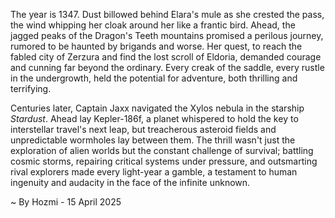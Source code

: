 
The year is 1347.  Dust billowed behind Elara's mule as she crested the pass, the wind whipping her cloak around her like a frantic bird.  Ahead, the jagged peaks of the Dragon's Teeth mountains promised a perilous journey, rumored to be haunted by brigands and worse.  Her quest, to reach the fabled city of Zerzura and find the lost scroll of Eldoria, demanded courage and cunning far beyond the ordinary. Every creak of the saddle, every rustle in the undergrowth, held the potential for adventure, both thrilling and terrifying.

Centuries later, Captain Jaxx navigated the Xylos nebula in the starship *Stardust*.  Ahead lay Kepler-186f, a planet whispered to hold the key to interstellar travel's next leap,  but treacherous asteroid fields and unpredictable wormholes lay between them.  The thrill wasn't just the exploration of alien worlds but the constant challenge of survival; battling cosmic storms, repairing critical systems under pressure, and outsmarting rival explorers made every light-year a gamble, a testament to human ingenuity and audacity in the face of the infinite unknown.

~ By Hozmi - 15 April 2025

